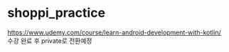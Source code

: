 # shoppi_practice
https://www.udemy.com/course/learn-android-development-with-kotlin/  
수강 완료 후 private로 전환예정
